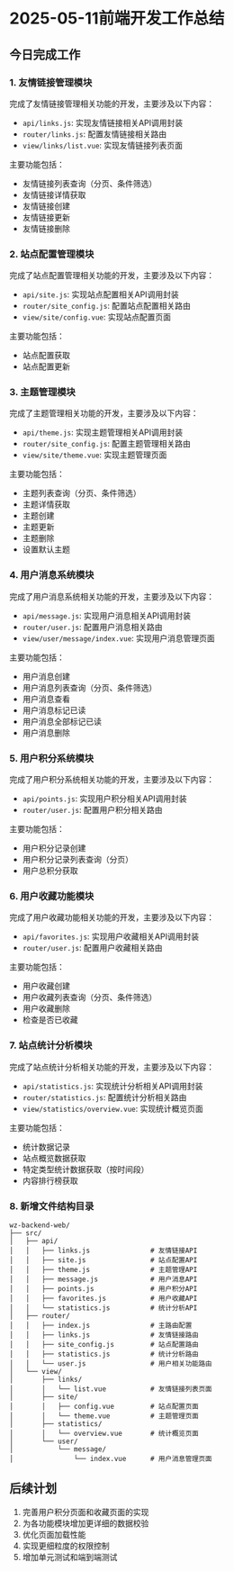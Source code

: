 # 2025-05-11前端开发工作总结

## 今日完成工作

### 1. 友情链接管理模块

完成了友情链接管理相关功能的开发，主要涉及以下内容：

- `api/links.js`: 实现友情链接相关API调用封装
- `router/links.js`: 配置友情链接相关路由
- `view/links/list.vue`: 实现友情链接列表页面

主要功能包括：

- 友情链接列表查询（分页、条件筛选）
- 友情链接详情获取
- 友情链接创建
- 友情链接更新
- 友情链接删除

### 2. 站点配置管理模块

完成了站点配置管理相关功能的开发，主要涉及以下内容：

- `api/site.js`: 实现站点配置相关API调用封装
- `router/site_config.js`: 配置站点配置相关路由
- `view/site/config.vue`: 实现站点配置页面

主要功能包括：

- 站点配置获取
- 站点配置更新

### 3. 主题管理模块

完成了主题管理相关功能的开发，主要涉及以下内容：

- `api/theme.js`: 实现主题管理相关API调用封装
- `router/site_config.js`: 配置主题管理相关路由
- `view/site/theme.vue`: 实现主题管理页面

主要功能包括：

- 主题列表查询（分页、条件筛选）
- 主题详情获取
- 主题创建
- 主题更新
- 主题删除
- 设置默认主题

### 4. 用户消息系统模块

完成了用户消息系统相关功能的开发，主要涉及以下内容：

- `api/message.js`: 实现用户消息相关API调用封装
- `router/user.js`: 配置用户消息相关路由
- `view/user/message/index.vue`: 实现用户消息管理页面

主要功能包括：

- 用户消息创建
- 用户消息列表查询（分页、条件筛选）
- 用户消息查看
- 用户消息标记已读
- 用户消息全部标记已读
- 用户消息删除

### 5. 用户积分系统模块

完成了用户积分系统相关功能的开发，主要涉及以下内容：

- `api/points.js`: 实现用户积分相关API调用封装
- `router/user.js`: 配置用户积分相关路由

主要功能包括：

- 用户积分记录创建
- 用户积分记录列表查询（分页）
- 用户总积分获取

### 6. 用户收藏功能模块

完成了用户收藏功能相关功能的开发，主要涉及以下内容：

- `api/favorites.js`: 实现用户收藏相关API调用封装
- `router/user.js`: 配置用户收藏相关路由

主要功能包括：

- 用户收藏创建
- 用户收藏列表查询（分页、条件筛选）
- 用户收藏删除
- 检查是否已收藏

### 7. 站点统计分析模块

完成了站点统计分析相关功能的开发，主要涉及以下内容：

- `api/statistics.js`: 实现统计分析相关API调用封装
- `router/statistics.js`: 配置统计分析相关路由
- `view/statistics/overview.vue`: 实现统计概览页面

主要功能包括：

- 统计数据记录
- 站点概览数据获取
- 特定类型统计数据获取（按时间段）
- 内容排行榜获取

### 8. 新增文件结构目录

```
wz-backend-web/
├── src/
│   ├── api/
│   │   ├── links.js               # 友情链接API
│   │   ├── site.js                # 站点配置API
│   │   ├── theme.js               # 主题管理API
│   │   ├── message.js             # 用户消息API
│   │   ├── points.js              # 用户积分API
│   │   ├── favorites.js           # 用户收藏API
│   │   └── statistics.js          # 统计分析API
│   ├── router/
│   │   ├── index.js               # 主路由配置
│   │   ├── links.js               # 友情链接路由
│   │   ├── site_config.js         # 站点配置路由
│   │   ├── statistics.js          # 统计分析路由
│   │   └── user.js                # 用户相关功能路由
│   └── view/
│       ├── links/
│       │   └── list.vue           # 友情链接列表页面
│       ├── site/
│       │   ├── config.vue         # 站点配置页面
│       │   └── theme.vue          # 主题管理页面
│       ├── statistics/
│       │   └── overview.vue       # 统计概览页面
│       └── user/
│           └── message/
│               └── index.vue      # 用户消息管理页面
```

## 后续计划

1. 完善用户积分页面和收藏页面的实现
2. 为各功能模块增加更详细的数据校验
3. 优化页面加载性能
4. 实现更细粒度的权限控制
5. 增加单元测试和端到端测试 